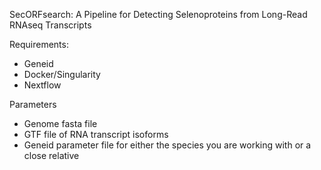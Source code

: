 SecORFsearch: A Pipeline for Detecting Selenoproteins from Long-Read RNAseq Transcripts 

Requirements:
- Geneid
- Docker/Singularity
- Nextflow

Parameters
- Genome fasta file
- GTF file of RNA transcript isoforms
- Geneid parameter file for either the species you are working with or a close relative
